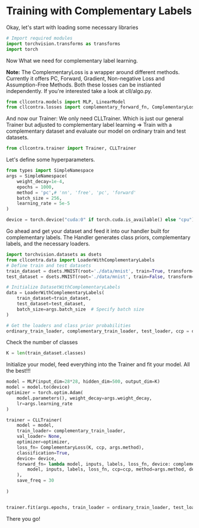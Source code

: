 # Training with Complementary Labels

Okay, let's start with loading some necessary libraries

```python
# Import required modules
import torchvision.transforms as transforms
import torch
```
 Now What we need for complementary label learning.

**Note:** The ComplementaryLoss is a wrapper around different methods. Currently it offers
PC, Forward, Gradient, Non-negative Loss and Assumption-Free Methods. Both these losses
can be instianted independently. If you're interested take a look at cll/algo.py.


```python
from cllcontra.models import MLP, LinearModel
from cllcontra.losses import complementary_forward_fn, ComplementaryLoss
```
 And now our Trainer: We only need CLLTrainer. Which is just our general Trainer but adjusted
 to complementary label learning => Train with a complementary dataset and evaluate our model on ordinary train and test datasets.


```python
from cllcontra.trainer import Trainer, CLLTrainer
```

Let's define some hyperparameters.

```python
from types import SimpleNamespace
args = SimpleNamespace(
    weight_decay=1e-4, 
    epochs = 1000, 
    method = 'pc',# 'nn', 'free', 'pc', 'forward'
    batch_size = 256, 
    learning_rate = 5e-5
)

device = torch.device("cuda:0" if torch.cuda.is_available() else "cpu")
```
Go ahead and get your dataset and feed it into our handler built for complementary labels. The Handler generates class priors,
complementary labels, and the necessary loaders.

```python
import torchvision.datasets as dsets
from cllcontra.data import LoaderWithComplementaryLabels
# Define train and test datasets
train_dataset = dsets.MNIST(root='./data/mnist', train=True, transform=transforms.ToTensor(), download=True)
test_dataset = dsets.MNIST(root='./data/mnist', train=False, transform=transforms.ToTensor())

# Initialize DatasetWithComplementaryLabels
data = LoaderWithComplementaryLabels(
    train_dataset=train_dataset,
    test_dataset=test_dataset,
    batch_size=args.batch_size  # Specify batch size
)

# Get the loaders and class prior probabilities
ordinary_train_loader, complementary_train_loader, test_loader, ccp = data.get_loaders()
```

Check the number of classes

```python
K = len(train_dataset.classes)
```

Initialize your model, feed everything into the Trainer and fit your model. All the best!!!

```python
model = MLP(input_dim=28*28, hidden_dim=500, output_dim=K)
model = model.to(device)
optimizer = torch.optim.Adam(
    model.parameters(), weight_decay=args.weight_decay, 
    lr=args.learning_rate
)

trainer = CLLTrainer(
    model = model, 
    train_loader= complementary_train_loader, 
    val_loader= None, 
    optimizer=optimizer,
    loss_fn= ComplementaryLoss(K, ccp, args.method), 
    classification=True, 
    device= device, 
    forward_fn= lambda model, inputs, labels, loss_fn, device: complementary_forward_fn(
        model, inputs, labels, loss_fn, ccp=ccp, method=args.method, device=device
    ),
    save_freq = 30
    
)


trainer.fit(args.epochs, train_loader = ordinary_train_loader, test_loader = test_loader)
```

There you go!

